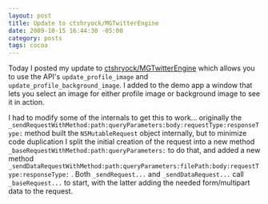 ```yaml
--- 
layout: post
title: Update to ctshryock/MGTwitterEngine
date: 2009-10-15 16:44:30 -05:00
category: posts
tags: cocoa
---
```

Today I posted my update to [ctshryock/MGTwitterEngine](http://github.com/catsby/MGTwitterEngine "My fork of MGTwitterEngine") which allows you to use the API's `update_profile_image` and `update_profile_background_image`.  I added to the demo app a window that lets you select an image for either profile image or background image to see it in action.

I had to modify some of the internals to get this to work... originally the `_sendRequestWithMethod:path:queryParameters:body:requestType:responseType:` method built the `NSMutableRequest` object internally, but to minimize code duplication I split the initial creation of the request into a new method `_baseRequestWithMethod:path:queryParameters:` to do that, and added a new method `_sendDataRequestWithMethod:path:queryParameters:filePath:body:requestType:responseType:` .  Both `_sendRequest...` and `_sendDataRequest...` call `_baseRequest...` to start, with the latter adding the needed form/multipart data to the request.
 
